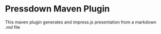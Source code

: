 Pressdown Maven Plugin
======================

This maven plugin generates and impress.js presentation from a markdown .md file

